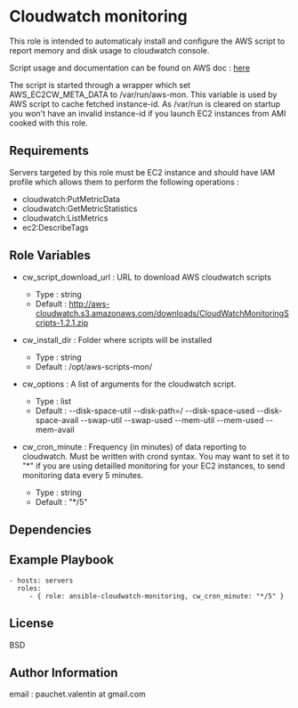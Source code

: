 Cloudwatch monitoring
=========

This role is intended to automaticaly install and configure the AWS script to report memory and disk usage to cloudwatch console.
 
Script usage and documentation can be found on AWS doc : [here](http://docs.aws.amazon.com/AmazonCloudWatch/latest/DeveloperGuide/mon-scripts.html)

The script is started through a wrapper which set AWS_EC2CW_META_DATA to /var/run/aws-mon. This variable is used by AWS script to cache fetched instance-id. As /var/run is cleared on startup you won't have an invalid instance-id if you launch EC2 instances from AMI cooked with this role.

Requirements
------------

Servers targeted by this role must be EC2 instance and should have IAM profile which allows them to perform the following operations :
   * cloudwatch:PutMetricData
   * cloudwatch:GetMetricStatistics
   * cloudwatch:ListMetrics
   * ec2:DescribeTags

Role Variables
--------------

- cw_script_download_url : URL to download AWS cloudwatch scripts
	* Type : string
	* Default : http://aws-cloudwatch.s3.amazonaws.com/downloads/CloudWatchMonitoringScripts-1.2.1.zip

- cw_install_dir : Folder where scripts will be installed
	* Type : string
	* Default : /opt/aws-scripts-mon/

- cw_options : A list of arguments for the cloudwatch script.
	* Type : list
	* Default : 
            --disk-space-util
            --disk-path=/
            --disk-space-used
            --disk-space-avail
            --swap-util
            --swap-used
            --mem-util
            --mem-used
            --mem-avail

- cw_cron_minute : Frequency (in minutes) of data reporting to cloudwatch. Must be written with crond syntax. You may want to set it to "*" if you are using detailled monitoring for your EC2 instances, to send monitoring data every 5 minutes.
	* Type : string
	* Default : "*/5"

Dependencies
------------


Example Playbook
----------------

    - hosts: servers
      roles:
         - { role: ansible-cloudwatch-monitoring, cw_cron_minute: "*/5" }

License
-------

BSD

Author Information
------------------

email : pauchet.valentin at gmail.com

